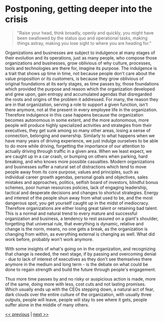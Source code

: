 # Postponing, getting deeper into the crisis

>"Raise your head, think broadly, openly and quickly, you might have been swallowed by the status quo and operational tasks, making things astray, making you lose sight to where you are heading for."

Organizations and businesses are subject to indulgence at many stages of their evolution and its operations, just as many people, who compose those organizations and businesses, grow oblivious of why culture, processes, tools and technologies are there for, imagine its purpose. The indulgence is a trait that shows up time in time, not because people don't care about the value proposition or its customers, is because they grow oblivious of original foundations at its early stages, as time passes by, those foundations which provided the purpose and reason which the organization developed and grew upon, gain entropy and accumulated agendas that disregarded the roots and origins of the problem it addressed. For many, the reason they are in that organization, serving a role to support a given function, isn't there anymore, not at the present in every employee life in the organization. Therefore indulgence in this case happens because the organization becomes autonomous in some extent, and the more autonomous, more people will produce highly specialized activities and strategies from their executives, they get sunk among so many other areas, losing a sense of connection, belonging and ownership. Similarly to what happens when we have many years of driving experience, we just indulge ourselves to be able to do more while driving, forgetting the importance of our attention to actually driving through traffic in a given area. When we least expect, we are caught up in a car crash, or bumping on others when parking, hard breaking, and who knows more possible casualties. Modern organizations and businesses suffer a natural set of distractions which tend to move people away from its core purpose, values and principles, such as individual career growth agendas, personal goals and objectives, sales mistakes and approaches, politics, selfish board of investors, blindful bonus schemes, poor human resources policies, lack of engaging leadership, tactical and desperate decisions and changes to shortcut strategies. Energy and interest of the people shun away from what used to be, and the most dangerous spot, you get yourself caught up in the midst of mediocracy. Therefore organizations are either losing great talent or retaining bad talent. This is a normal and natural trend to every mature and successful organization and business, a tendency to rest assured on a giant's shoulder, forgetting that universal rule, that everything is dynamic, relative and change is the norm, means, no one gets a break, as the organization is changing from within, as everything external is changing as well. What did work before, probably won't work anymore.

With some insights of what's going on in the organization, and recognizing that change is needed, the next stage, if by passing and overcoming denial - due to lack of interest of executives as they don't see themselves there anymore in the medium and long term - is the debate on what could be done to regain strength and build the future through people's engagement.

Thus more time passes by and no risky or auspicious action is made, more of the same, doing more with less, cost cuts and not lasting promises. Which usually ends up with the CEOs stepping down, a natural act of fear, dark clouds over the entire culture of the organization, with usually three outputs, people will leave, people will stay to see where it gets, people suffer alone in the middle of many others.


[<< previous](0-tipping_point_of_crisis.md) | [next >>]()
